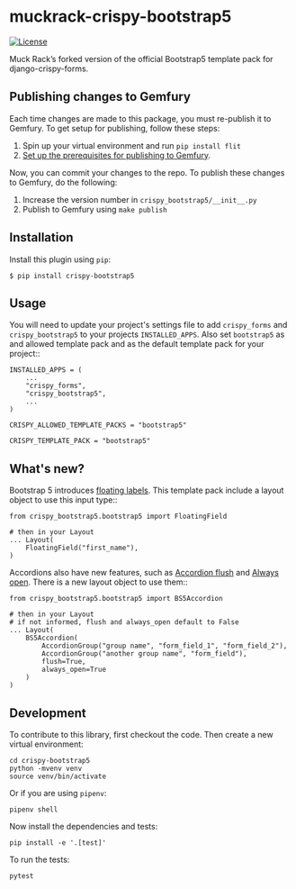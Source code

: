 # muckrack-crispy-bootstrap5

[![License](https://img.shields.io/badge/license-MIT-blue.svg)](https://github.com/smithdc1/crispy-bootstrap5/blob/main/LICENSE)

Muck Rack’s forked version of the official Bootstrap5 template pack for django-crispy-forms.

## Publishing changes to Gemfury

Each time changes are made to this package, you must re-publish it to Gemfury. To get setup for publishing, follow these steps:

1. Spin up your virtual environment and run `pip install flit`
2. [Set up the prerequisites for publishing to Gemfury](https://github.com/muckrack/cli#prerequisites).

Now, you can commit your changes to the repo. To publish these changes to Gemfury, do the following:

1. Increase the version number in `crispy_bootstrap5/__init__.py`
2. Publish to Gemfury using `make publish`

## Installation

Install this plugin using `pip`:

    $ pip install crispy-bootstrap5

## Usage

You will need to update your project's settings file to add ``crispy_forms``
and ``crispy_bootstrap5`` to your projects ``INSTALLED_APPS``. Also set
``bootstrap5`` as and allowed template pack and as the default template pack
for your project::

    INSTALLED_APPS = (
        ...
        "crispy_forms",
        "crispy_bootstrap5",
        ...
    )

    CRISPY_ALLOWED_TEMPLATE_PACKS = "bootstrap5"

    CRISPY_TEMPLATE_PACK = "bootstrap5"

## What's new?

Bootstrap 5 introduces [floating labels](https://getbootstrap.com/docs/5.0/forms/floating-labels/).
This template pack include a layout object to use this input type::

    from crispy_bootstrap5.bootstrap5 import FloatingField

    # then in your Layout
    ... Layout(
        FloatingField("first_name"),
    )

Accordions also have new features, such as [Accordion flush](https://getbootstrap.com/docs/5.0/components/accordion/#flush) and [Always open](https://getbootstrap.com/docs/5.0/components/accordion/#always-open).
There is a new layout object to use them::

    from crispy_bootstrap5.bootstrap5 import BS5Accordion

    # then in your Layout
    # if not informed, flush and always_open default to False
    ... Layout(
        BS5Accordion(
            AccordionGroup("group name", "form_field_1", "form_field_2"),
            AccordionGroup("another group name", "form_field"),
            flush=True,
            always_open=True
        )
    )


## Development

To contribute to this library, first checkout the code. Then create a new virtual environment:

    cd crispy-bootstrap5
    python -mvenv venv
    source venv/bin/activate

Or if you are using `pipenv`:

    pipenv shell

Now install the dependencies and tests:

    pip install -e '.[test]'

To run the tests:

    pytest

